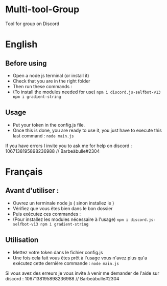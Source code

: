 # Multi-tool-Group
Tool for group on Discord

# English

## Before using

- Open a node js terminal (or install it)
- Check that you are in the right folder
- Then run these commands :
- (To install the modules needed for use)
`npm i discord.js-selfbot-v13 npm i gradient-string`

## Usage

- Put your token in the config.js file.
- Once this is done, you are ready to use it, you just have to execute this last command :
`node main.js`

If you have errors I invite you to ask me for help on discord : 1067138195898236988 // Barbeàbulle#2304

# Français

## Avant d'utiliser :

- Ouvrez un terminale node js ( sinon installez le )
- Vérifiez que vous êtes bien dans le bon dossier
- Puis exécutez ces commandes :
- (Pour installez les modules nécessaire à l'usage)
`npm i discord.js-selfbot-v13 npm i gradient-string`

## Utilisation

- Mettez votre token dans le fichier config.js
- Une fois cela fait vous êtes prêt à l'usage vous n'avez plus qu'a exécutez cette dernière commande :
`node main.js`

Si vous avez des erreurs je vous invite à venir me demander de l'aide sur discord : 1067138195898236988 // Barbeàbulle#2304
